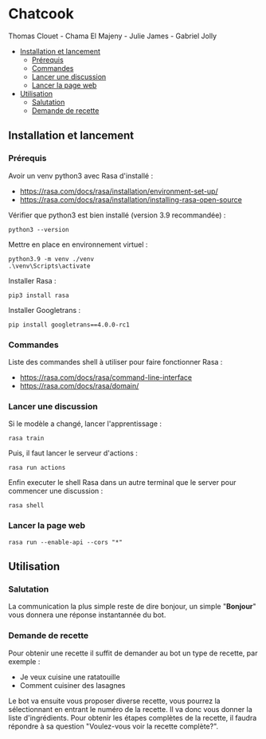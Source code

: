 # Chatcook

Thomas Clouet - Chama El Majeny - Julie James - Gabriel Jolly


- [Installation et lancement](#install)
    - [Prérequis](#prerequis)
    - [Commandes](#commandes)
    - [Lancer une discussion](#serv)
    - [Lancer la page web](#web)
- [Utilisation](#utilisation)
    - [Salutation](#salut)
    - [Demande de recette](#recette)

## Installation et lancement <a name="install"></a>

### Prérequis <a name="prerequis"></a>

Avoir un venv python3 avec Rasa d'installé :

-   https://rasa.com/docs/rasa/installation/environment-set-up/
-   https://rasa.com/docs/rasa/installation/installing-rasa-open-source

Vérifier que python3 est bien installé (version 3.9 recommandée) :

```
python3 --version
```

Mettre en place en environnement virtuel :

```
python3.9 -m venv ./venv
.\venv\Scripts\activate
```

Installer Rasa :

```
pip3 install rasa
```

Installer Googletrans :

```
pip install googletrans==4.0.0-rc1
```

### Commandes <a name="commandes"></a>

Liste des commandes shell à utiliser pour faire fonctionner Rasa :

-   https://rasa.com/docs/rasa/command-line-interface
-   https://rasa.com/docs/rasa/domain/

### Lancer une discussion <a name="serv"></a>

Si le modèle a changé, lancer l'apprentissage :

```
rasa train
```

Puis, il faut lancer le serveur d'actions :

```
rasa run actions
```

Enfin executer le shell Rasa dans un autre terminal que le server pour commencer une discussion :

```
rasa shell
```

### Lancer la page web <a name="web"></a>

```
rasa run --enable-api --cors "*"
```

## Utilisation <a name="utilisation"></a>

### Salutation <a name="salut"></a>

La communication la plus simple reste de dire bonjour, un simple "**Bonjour**" vous donnera une réponse instantannée du bot.

### Demande de recette <a name="recette"></a>

Pour obtenir une recette il suffit de demander au bot un type de recette, par exemple :

- Je veux cuisine une ratatouille
- Comment cuisiner des lasagnes

Le bot va ensuite vous proposer diverse recette, vous pourrez la sélectionnant en entrant le numéro de la recette. Il va donc vous donner la liste d'ingrédients. Pour obtenir les étapes complètes de la recette, il faudra répondre à sa question "Voulez-vous voir la recette complète?".